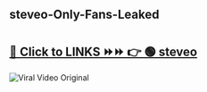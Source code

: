 
 ## steveo-Only-Fans-Leaked

# <h2><a href="https://clipsfans.com/steveo&ref=git">🔗 Click to LINKS ⏩⏩ 👉 🟢 steveo </a></h2>

<a href="https://clipsfans.com/steveo&ref=git" rel="nofollow" data-target="animated-image.originalLink"><img src="https://i.ibb.co.com/xMMVF88/686577567.gif" alt="Viral Video Original" style="max-width: 100%; display: inline-block;" data-target="animated-image.originalImage"></a>
